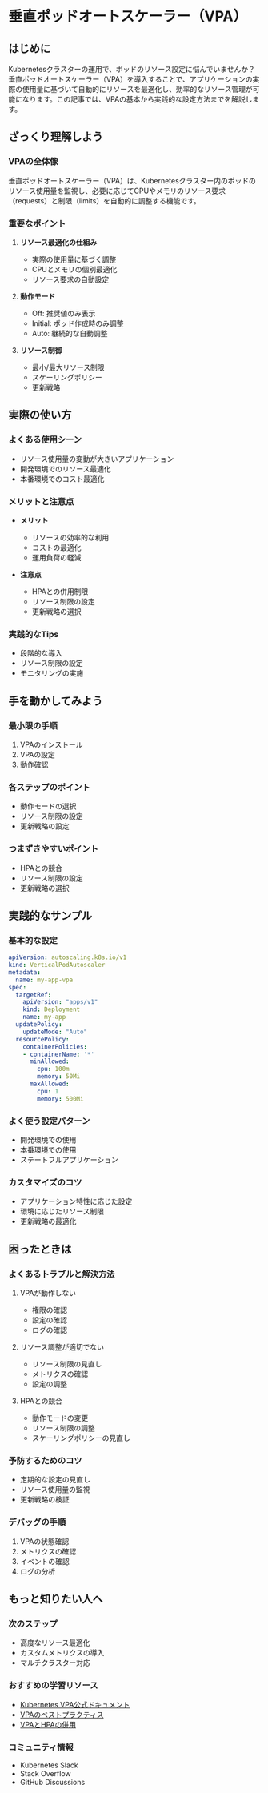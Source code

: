 # 垂直ポッドオートスケーラー（VPA）

## はじめに
Kubernetesクラスターの運用で、ポッドのリソース設定に悩んでいませんか？垂直ポッドオートスケーラー（VPA）を導入することで、アプリケーションの実際の使用量に基づいて自動的にリソースを最適化し、効率的なリソース管理が可能になります。この記事では、VPAの基本から実践的な設定方法までを解説します。

## ざっくり理解しよう

### VPAの全体像
垂直ポッドオートスケーラー（VPA）は、Kubernetesクラスター内のポッドのリソース使用量を監視し、必要に応じてCPUやメモリのリソース要求（requests）と制限（limits）を自動的に調整する機能です。

### 重要なポイント
1. **リソース最適化の仕組み**
   - 実際の使用量に基づく調整
   - CPUとメモリの個別最適化
   - リソース要求の自動設定

2. **動作モード**
   - Off: 推奨値のみ表示
   - Initial: ポッド作成時のみ調整
   - Auto: 継続的な自動調整

3. **リソース制御**
   - 最小/最大リソース制限
   - スケーリングポリシー
   - 更新戦略

## 実際の使い方

### よくある使用シーン
- リソース使用量の変動が大きいアプリケーション
- 開発環境でのリソース最適化
- 本番環境でのコスト最適化

### メリットと注意点
- **メリット**
  - リソースの効率的な利用
  - コストの最適化
  - 運用負荷の軽減

- **注意点**
  - HPAとの併用制限
  - リソース制限の設定
  - 更新戦略の選択

### 実践的なTips
- 段階的な導入
- リソース制限の設定
- モニタリングの実施

## 手を動かしてみよう

### 最小限の手順
1. VPAのインストール
2. VPAの設定
3. 動作確認

### 各ステップのポイント
- 動作モードの選択
- リソース制限の設定
- 更新戦略の設定

### つまずきやすいポイント
- HPAとの競合
- リソース制限の設定
- 更新戦略の選択

## 実践的なサンプル

### 基本的な設定
```yaml
apiVersion: autoscaling.k8s.io/v1
kind: VerticalPodAutoscaler
metadata:
  name: my-app-vpa
spec:
  targetRef:
    apiVersion: "apps/v1"
    kind: Deployment
    name: my-app
  updatePolicy:
    updateMode: "Auto"
  resourcePolicy:
    containerPolicies:
    - containerName: '*'
      minAllowed:
        cpu: 100m
        memory: 50Mi
      maxAllowed:
        cpu: 1
        memory: 500Mi
```

### よく使う設定パターン
- 開発環境での使用
- 本番環境での使用
- ステートフルアプリケーション

### カスタマイズのコツ
- アプリケーション特性に応じた設定
- 環境に応じたリソース制限
- 更新戦略の最適化

## 困ったときは

### よくあるトラブルと解決方法
1. VPAが動作しない
   - 権限の確認
   - 設定の確認
   - ログの確認

2. リソース調整が適切でない
   - リソース制限の見直し
   - メトリクスの確認
   - 設定の調整

3. HPAとの競合
   - 動作モードの変更
   - リソース制限の調整
   - スケーリングポリシーの見直し

### 予防するためのコツ
- 定期的な設定の見直し
- リソース使用量の監視
- 更新戦略の検証

### デバッグの手順
1. VPAの状態確認
2. メトリクスの確認
3. イベントの確認
4. ログの分析

## もっと知りたい人へ

### 次のステップ
- 高度なリソース最適化
- カスタムメトリクスの導入
- マルチクラスター対応

### おすすめの学習リソース
- [Kubernetes VPA公式ドキュメント](https://github.com/kubernetes/autoscaler/tree/master/vertical-pod-autoscaler)
- [VPAのベストプラクティス](https://github.com/kubernetes/autoscaler/tree/master/vertical-pod-autoscaler#best-practices)
- [VPAとHPAの併用](https://github.com/kubernetes/autoscaler/tree/master/vertical-pod-autoscaler#known-limitations)

### コミュニティ情報
- Kubernetes Slack
- Stack Overflow
- GitHub Discussions
